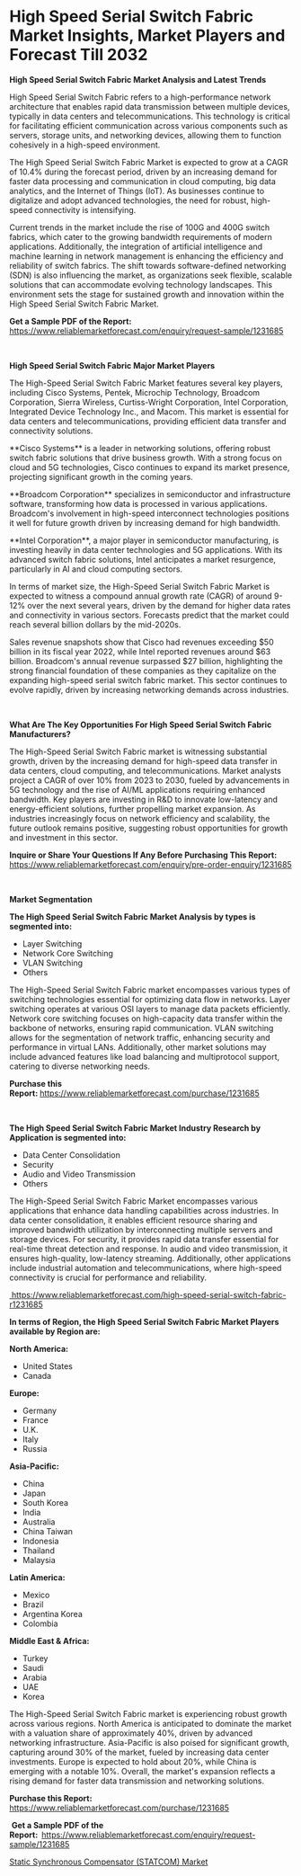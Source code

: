 <p><h1>High Speed Serial Switch Fabric Market Insights, Market Players and Forecast Till 2032</h1></p><p><strong>High Speed Serial Switch Fabric Market Analysis and Latest Trends</strong></p>
<p><p>High Speed Serial Switch Fabric refers to a high-performance network architecture that enables rapid data transmission between multiple devices, typically in data centers and telecommunications. This technology is critical for facilitating efficient communication across various components such as servers, storage units, and networking devices, allowing them to function cohesively in a high-speed environment. </p><p>The High Speed Serial Switch Fabric Market is expected to grow at a CAGR of 10.4% during the forecast period, driven by an increasing demand for faster data processing and communication in cloud computing, big data analytics, and the Internet of Things (IoT). As businesses continue to digitalize and adopt advanced technologies, the need for robust, high-speed connectivity is intensifying.</p><p>Current trends in the market include the rise of 100G and 400G switch fabrics, which cater to the growing bandwidth requirements of modern applications. Additionally, the integration of artificial intelligence and machine learning in network management is enhancing the efficiency and reliability of switch fabrics. The shift towards software-defined networking (SDN) is also influencing the market, as organizations seek flexible, scalable solutions that can accommodate evolving technology landscapes. This environment sets the stage for sustained growth and innovation within the High Speed Serial Switch Fabric Market.</p></p>
<p><strong>Get a Sample PDF of the Report:&nbsp;</strong> <a href="https://www.reliablemarketforecast.com/enquiry/request-sample/1231685?utm_campaign=2230&utm_medium=2&utm_source=Github&utm_content=ia&utm_term=13022025&utm_id=high-speed-serial-switch-fabric">https://www.reliablemarketforecast.com/enquiry/request-sample/1231685</a></p>
<p>&nbsp;</p>
<p><strong>High Speed Serial Switch Fabric Major Market Players</strong></p>
<p><p>The High-Speed Serial Switch Fabric Market features several key players, including Cisco Systems, Pentek, Microchip Technology, Broadcom Corporation, Sierra Wireless, Curtiss-Wright Corporation, Intel Corporation, Integrated Device Technology Inc., and Macom. This market is essential for data centers and telecommunications, providing efficient data transfer and connectivity solutions.</p><p>**Cisco Systems** is a leader in networking solutions, offering robust switch fabric solutions that drive business growth. With a strong focus on cloud and 5G technologies, Cisco continues to expand its market presence, projecting significant growth in the coming years.</p><p>**Broadcom Corporation** specializes in semiconductor and infrastructure software, transforming how data is processed in various applications. Broadcom's involvement in high-speed interconnect technologies positions it well for future growth driven by increasing demand for high bandwidth.</p><p>**Intel Corporation**, a major player in semiconductor manufacturing, is investing heavily in data center technologies and 5G applications. With its advanced switch fabric solutions, Intel anticipates a market resurgence, particularly in AI and cloud computing sectors.</p><p>In terms of market size, the High-Speed Serial Switch Fabric Market is expected to witness a compound annual growth rate (CAGR) of around 9-12% over the next several years, driven by the demand for higher data rates and connectivity in various sectors. Forecasts predict that the market could reach several billion dollars by the mid-2020s.</p><p>Sales revenue snapshots show that Cisco had revenues exceeding $50 billion in its fiscal year 2022, while Intel reported revenues around $63 billion. Broadcom's annual revenue surpassed $27 billion, highlighting the strong financial foundation of these companies as they capitalize on the expanding high-speed serial switch fabric market. This sector continues to evolve rapidly, driven by increasing networking demands across industries.</p></p>
<p>&nbsp;</p>
<p><strong>What Are The Key Opportunities For High Speed Serial Switch Fabric Manufacturers?</strong></p>
<p><p>The High-Speed Serial Switch Fabric market is witnessing substantial growth, driven by the increasing demand for high-speed data transfer in data centers, cloud computing, and telecommunications. Market analysts project a CAGR of over 10% from 2023 to 2030, fueled by advancements in 5G technology and the rise of AI/ML applications requiring enhanced bandwidth. Key players are investing in R&D to innovate low-latency and energy-efficient solutions, further propelling market expansion. As industries increasingly focus on network efficiency and scalability, the future outlook remains positive, suggesting robust opportunities for growth and investment in this sector.</p></p>
<p><strong>Inquire or Share Your Questions If Any Before Purchasing This Report:</strong> <a href="https://www.reliablemarketforecast.com/enquiry/pre-order-enquiry/1231685?utm_campaign=2230&utm_medium=2&utm_source=Github&utm_content=ia&utm_term=13022025&utm_id=high-speed-serial-switch-fabric">https://www.reliablemarketforecast.com/enquiry/pre-order-enquiry/1231685</a></p>
<p>&nbsp;</p>
<p><strong>Market Segmentation</strong></p>
<p><strong>The High Speed Serial Switch Fabric Market Analysis by types is segmented into:</strong></p>
<p><ul><li>Layer Switching</li><li>Network Core Switching</li><li>VLAN Switching</li><li>Others</li></ul></p>
<p><p>The High-Speed Serial Switch Fabric market encompasses various types of switching technologies essential for optimizing data flow in networks. Layer switching operates at various OSI layers to manage data packets efficiently. Network core switching focuses on high-capacity data transfer within the backbone of networks, ensuring rapid communication. VLAN switching allows for the segmentation of network traffic, enhancing security and performance in virtual LANs. Additionally, other market solutions may include advanced features like load balancing and multiprotocol support, catering to diverse networking needs.</p></p>
<p><strong>Purchase this Report:&nbsp;</strong><a href="https://www.reliablemarketforecast.com/purchase/1231685?utm_campaign=2230&utm_medium=2&utm_source=Github&utm_content=ia&utm_term=13022025&utm_id=high-speed-serial-switch-fabric">https://www.reliablemarketforecast.com/purchase/1231685</a></p>
<p>&nbsp;</p>
<p><strong>The High Speed Serial Switch Fabric Market Industry Research by Application is segmented into:</strong></p>
<p><ul><li>Data Center Consolidation</li><li>Security</li><li>Audio and Video Transmission</li><li>Others</li></ul></p>
<p><p>The High-Speed Serial Switch Fabric Market encompasses various applications that enhance data handling capabilities across industries. In data center consolidation, it enables efficient resource sharing and improved bandwidth utilization by interconnecting multiple servers and storage devices. For security, it provides rapid data transfer essential for real-time threat detection and response. In audio and video transmission, it ensures high-quality, low-latency streaming. Additionally, other applications include industrial automation and telecommunications, where high-speed connectivity is crucial for performance and reliability.</p></p>
<p><a href="https://www.reliablemarketforecast.com/high-speed-serial-switch-fabric-r1231685?utm_campaign=2230&utm_medium=2&utm_source=Github&utm_content=ia&utm_term=13022025&utm_id=high-speed-serial-switch-fabric">&nbsp;https://www.reliablemarketforecast.com/high-speed-serial-switch-fabric-r1231685</a></p>
<p><strong>In terms of Region, the High Speed Serial Switch Fabric Market Players available by Region are:</strong></p>
<p>
    <p> <strong> North America: </strong>
        <ul>
            <li>United States</li>
            <li>Canada</li>
        </ul>
        </p> 
    <p> <strong> Europe: </strong>
        <ul>
            <li>Germany</li>
            <li>France</li>
            <li>U.K.</li>
            <li>Italy</li>
            <li>Russia</li>
        </ul>
        </p> 
    <p> <strong> Asia-Pacific: </strong>
        <ul>
            <li>China</li>
            <li>Japan</li>
            <li>South Korea</li>
            <li>India</li>
            <li>Australia</li>
            <li>China Taiwan</li>
            <li>Indonesia</li>
            <li>Thailand</li>
            <li>Malaysia</li>
        </ul>
        </p> 
    <p> <strong> Latin America: </strong>
        <ul>
            <li>Mexico</li>
            <li>Brazil</li>
            <li>Argentina Korea</li>
            <li>Colombia</li>
        </ul>
        </p> 
    <p> <strong> Middle East & Africa: </strong>
        <ul>
            <li>Turkey</li>
            <li>Saudi</li>
            <li>Arabia</li>
            <li>UAE</li>
            <li>Korea</li>
        </ul>
    </p>
    </p>
<p><p>The High-Speed Serial Switch Fabric market is experiencing robust growth across various regions. North America is anticipated to dominate the market with a valuation share of approximately 40%, driven by advanced networking infrastructure. Asia-Pacific is also poised for significant growth, capturing around 30% of the market, fueled by increasing data center investments. Europe is expected to hold about 20%, while China is emerging with a notable 10%. Overall, the market's expansion reflects a rising demand for faster data transmission and networking solutions.</p></p>
<p><strong>Purchase this Report: </strong><a href="https://www.reliablemarketforecast.com/purchase/1231685?utm_campaign=2230&utm_medium=2&utm_source=Github&utm_content=ia&utm_term=13022025&utm_id=high-speed-serial-switch-fabric">https://www.reliablemarketforecast.com/purchase/1231685</a></p>
<p>&nbsp;<strong>Get a Sample PDF of the Report:&nbsp;&nbsp;</strong><a href="https://www.reliablemarketforecast.com/enquiry/request-sample/1231685?utm_campaign=2230&utm_medium=2&utm_source=Github&utm_content=ia&utm_term=13022025&utm_id=high-speed-serial-switch-fabric">https://www.reliablemarketforecast.com/enquiry/request-sample/1231685</a></p>
<p><strong></strong></p>
<p><p><a href="https://github.com/petbigbeepjn/Market-Research-Report-List-1/blob/main/static-synchronous-compensator-statcom-market.md?utm_campaign=2230&utm_medium=2&utm_source=Github&utm_content=ia&utm_term=13022025&utm_id=high-speed-serial-switch-fabric">Static Synchronous Compensator (STATCOM) Market</a></p></p>
